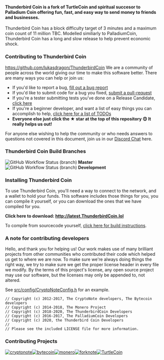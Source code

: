 
#### Thunderbird Coin is a fork of TurtleCoin and spiritual succesor to Palladium Coin offering fun, fast, and easy way to send money to friends and businesses.
Thunderbird Coin has a block difficulty target of 3 minutes and a maximum coin count of 11 million TBC. Modelled similiarly to PalladiumCoin, Thunderbird Coin has a long and slow release to help prevent economic shock.  

### Contributing to Thunderbird Coin
https://github.com/lukasdragon/ThunderbirdCoin
We are a community of people across the world giving our time to make this software better. There are many ways you can help or join us:

-   If you'd like to report a bug, [fill out a bug report](https://github.com/lukasdragon/ThunderbirdCoin/issues/new?template=bug_report.md)
-   If you'd like to submit code for a bug you fixed, [submit a pull-request](https://github.com/lukasdragon/ThunderbirdCoin/compare)
-   If you're a tester submitting tests you've done on a Release Candidate, [click here](https://github.com/lukasdragon/ThunderbirdCoin/issues/new?template=release-candidate.md)
-   If you're a beginner developer, and want a list of easy things you can accomplish to help, [click here for a list of TODOs](https://github.com/lukasdragon/ThunderbirdCoin/labels/GOOD%20FIRST%20ISSUE)
-   **Everyone else just click the ★ star at the top of this repository 😊 It really helps us out!**

For anyone else wishing to help the community or who needs answers to questions not covered in this document, join us in our [Discord Chat](https://discord.gg/uzuvPp3) here.

### Thunderbird Coin Build Branches

![GitHub Workflow Status (branch)](https://img.shields.io/github/workflow/status/lukasdragon/ThunderbirdCoin/Build/master) **Master**
![GitHub Workflow Status (branch)](https://img.shields.io/github/workflow/status/lukasdragon/ThunderbirdCoin/Build/development) **Development**

### Installing Thunderbird Coin

To use Thunderbird Coin, you'll need a way to connect to the network, and a wallet to hold your funds. This software includes those things for you, you can compile it yourself, or you can download the ones that we have compiled for you.

**Click here to download: http://latest.ThunderbirdCoin.lol**

To compile from sourcecode yourself, [click here for build instructions](https://github.com/lukasdragon/ThunderbirdCoin/blob/development/COMPILE.md).

### A note for contributing developers

Hello, and thank you for helping us! Our work makes use of many brilliant projects from other communities who contributed their code which helped us get to where we are now. To make sure we're always doing things the right way, we try to make sure we get the proper license header in every file we modify. By the terms of this project's license, any open source project may use our software, but the licenses may only be appended to, not altered. 

See [src/config/CryptoNoteConfig.h](https://github.com/lukasdragon/ThunderbirdCoin/commit/28cfef2575f2d767f6e512f2a4017adbf44e610e) for an example.

```
// Copyright (c) 2012-2017, The CryptoNote developers, The Bytecoin developers
// Copyright (c) 2014-2018, The Monero Project
// Copyright (c) 2018-2020, The ThunderbirdCoin Developers
// Copyright (c) 2016-2017, The PalladiumCoin Developers 
// Copyright (c) 2020, the Thunderbird Coin Developers
//
// Please see the included LICENSE file for more information.
```

### Contributing Projects

[![cryptonote](https://user-images.githubusercontent.com/34389545/72484723-d84bf700-37ca-11ea-812e-e24cd7bf9fca.png)](https://cryptonote.org/)[![bytecoin](https://user-images.githubusercontent.com/34389545/72484467-ef3e1980-37c9-11ea-903d-3d1266e9c4c2.png)](https://bytecoin.org/)[![monero](https://user-images.githubusercontent.com/34389545/72484448-e0576700-37c9-11ea-934a-15a7d9231709.png)](https://web.getmonero.org/)[![forknote](https://user-images.githubusercontent.com/34389545/72484430-d59cd200-37c9-11ea-8529-e06ae2426dca.png)](http://forknote.net/)[![TurtleCoin](https://user-images.githubusercontent.com/34389545/72484404-c0c03e80-37c9-11ea-8754-0b5a8e797965.png)](https://TurtleCoin.lol![PalladiumCoin](https://avatars1.githubusercontent.com/u/28665230?s=200&v=4)](https://palladiumco1n.github.io/))
